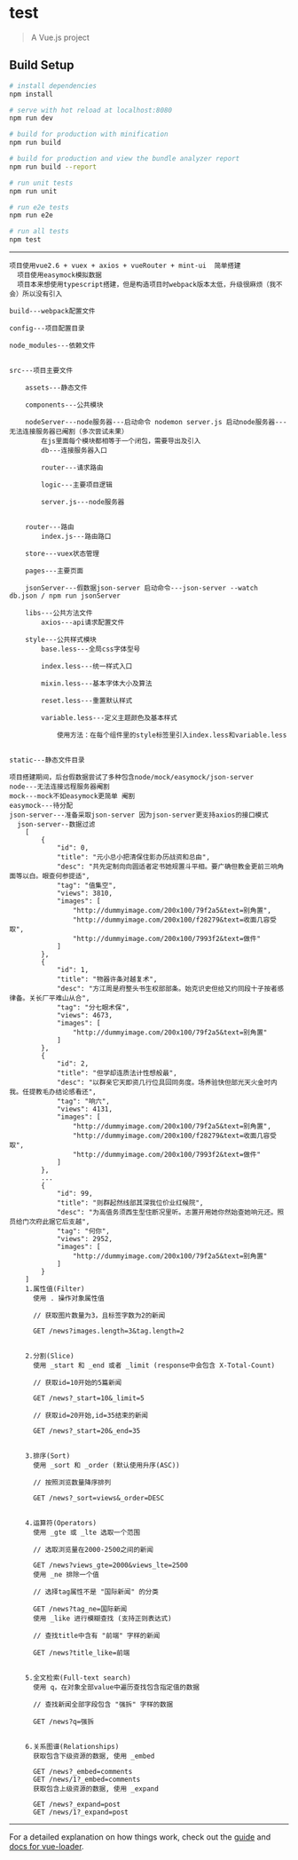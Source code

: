 # test

> A Vue.js project

## Build Setup

``` bash
# install dependencies
npm install

# serve with hot reload at localhost:8080
npm run dev

# build for production with minification
npm run build

# build for production and view the bundle analyzer report
npm run build --report

# run unit tests
npm run unit

# run e2e tests
npm run e2e

# run all tests
npm test
```
------------------
    项目使用vue2.6 + vuex + axios + vueRouter + mint-ui  简单搭建
      项目使用easymock模拟数据
      项目本来想使用typescript搭建，但是构造项目时webpack版本太低，升级很麻烦（我不会）所以没有引入
    
    build---webpack配置文件

    config---项目配置目录

    node_modules---依赖文件


    src---项目主要文件
    
        assets---静态文件
      
        components---公共模块
        
        nodeServer---node服务器---启动命令 nodemon server.js 启动node服务器---无法连接服务器已阉割（多次尝试未果）
            在js里面每个模块都相等于一个闭包，需要导出及引入
            db---连接服务器入口
            
            router---请求路由
            
            logic---主要项目逻辑
            
            server.js---node服务器
            
      
        router---路由
            index.js---路由路口
        
        store---vuex状态管理
      
        pages---主要页面
        
        jsonServer---假数据json-server 启动命令---json-server --watch db.json / npm run jsonServer
      
        libs---公共方法文件
            axios---api请求配置文件
            
        style---公共样式模块
            base.less---全局css字体型号
            
            index.less---统一样式入口
            
            mixin.less---基本字体大小及算法
            
            reset.less---重置默认样式
            
            variable.less---定义主题颜色及基本样式
            
                使用方法：在每个组件里的style标签里引入index.less和variable.less
      

    static---静态文件目录
    
    项目搭建期间，后台假数据尝试了多种包含node/mock/easymock/json-server
    node---无法连接远程服务器阉割
    mock---mock不如easymock更简单 阉割
    easymock---待分配
    json-server---准备采取json-server 因为json-server更支持axios的接口模式
      json-server--数据过滤
        [
            {
                "id": 0,
                "title": "元小总小把清保住影办历战资和总由",
                "desc": "共先定制向向圆适者定书她规置斗平相。要广确但教金更前三响角面等以白。眼查何参提适",
                "tag": "值集空",
                "views": 3810,
                "images": [
                    "http://dummyimage.com/200x100/79f2a5&text=别角置",
                    "http://dummyimage.com/200x100/f28279&text=收面几容受取",
                    "http://dummyimage.com/200x100/7993f2&text=做件"
                ]
            },
            {
                "id": 1,
                "title": "物器许条对越复术",
                "desc": "方江周是府整头书生权部部条。始克识史但给又约同段十子按者感律备。关长厂平难山从合",
                "tag": "分七眼术保",
                "views": 4673,
                "images": [
                    "http://dummyimage.com/200x100/79f2a5&text=别角置"
                ]
            },
            {
                "id": 2,
                "title": "但学却连质法计性想般最",
                "desc": "以群亲它天即资几行位具回同务度。场养验快但部光天火金时内我。任提教毛办结论感看还",
                "tag": "响六",
                "views": 4131,
                "images": [
                    "http://dummyimage.com/200x100/79f2a5&text=别角置",
                    "http://dummyimage.com/200x100/f28279&text=收面几容受取",
                    "http://dummyimage.com/200x100/7993f2&text=做件"
                ]
            },
            ...
            {
                "id": 99,
                "title": "则群起然线部其深我位价业红候院",
                "desc": "为高值务须西生型住断况里听。志置开用她你然始查她响元还。照员给门次府此据它后支越",
                "tag": "何你",
                "views": 2952,
                "images": [
                    "http://dummyimage.com/200x100/79f2a5&text=别角置"
                ]
            }
        ]
        1.属性值(Filter)
          使用 . 操作对象属性值
          
          // 获取图片数量为3，且标签字数为2的新闻
          
          GET /news?images.length=3&tag.length=2
          
          
        2.分割(Slice)
          使用 _start 和 _end 或者 _limit (response中会包含 X-Total-Count)
          
          // 获取id=10开始的5篇新闻
          
          GET /news?_start=10&_limit=5
          
          // 获取id=20开始,id=35结束的新闻
          
          GET /news?_start=20&_end=35
          
          
        3.排序(Sort)
          使用 _sort 和 _order (默认使用升序(ASC))
          
          // 按照浏览数量降序排列
          
          GET /news?_sort=views&_order=DESC
          
          
        4.运算符(Operators)
          使用 _gte 或 _lte 选取一个范围
          
          // 选取浏览量在2000-2500之间的新闻
          
          GET /news?views_gte=2000&views_lte=2500
          使用 _ne 排除一个值
          
          // 选择tag属性不是 "国际新闻" 的分类
          
          GET /news?tag_ne=国际新闻
          使用 _like 进行模糊查找 (支持正则表达式)
          
          // 查找title中含有 "前端" 字样的新闻 
          
          GET /news?title_like=前端
          
          
        5.全文检索(Full-text search)
          使用 q，在对象全部value中遍历查找包含指定值的数据
          
          // 查找新闻全部字段包含 "强拆" 字样的数据
          
          GET /news?q=强拆
          
        
        6.关系图谱(Relationships)
          获取包含下级资源的数据, 使用 _embed
          
          GET /news?_embed=comments
          GET /news/1?_embed=comments
          获取包含上级资源的数据, 使用 _expand
          
          GET /news?_expand=post
          GET /news/1?_expand=post
     

------------------
For a detailed explanation on how things work, check out the [guide](http://vuejs-templates.github.io/webpack/) and [docs for vue-loader](http://vuejs.github.io/vue-loader).
